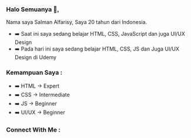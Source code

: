 ### Halo Semuanya 👋,

Nama saya Salman Alfarisy, Saya 20 tahun dari Indonesia.

- :arrow_right: Saat ini saya sedang belajar HTML, CSS, JavaScript dan juga UI/UX Design
- :arrow_right: Pada hari ini saya sedang belajar HTML, CSS, JS dan Juga UI/UX Design di Udemy


### Kemampuan Saya :
- :arrow_right: HTML -> Expert
- :arrow_right: CSS -> Intermediate
- :arrow_right: JS -> Beginner
- :arrow_right: UI/UX -> Beginner

<h3> Connect With Me : </h3>
<p align="left">
 
</p>
